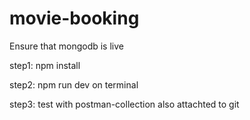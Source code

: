 # movie-booking
Ensure that mongodb is live

step1: npm install

step2: npm run dev on terminal

step3: test with postman-collection also attachted to git 
